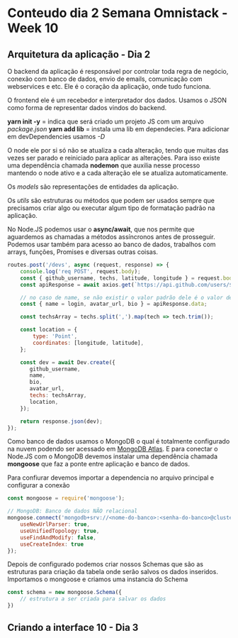 # Conteudo dia 2 Semana Omnistack - Week 10

## Arquitetura da aplicação - Dia 2

O backend da aplicação é responsável por controlar toda regra de negócio, conexão com banco de dados, envio de emails, comunicação com webservices e etc. Ele é o coração da aplicação, onde tudo funciona.

O frontend ele é um recebedor e interpretador dos dados. Usamos o JSON como forma de representar dados vindos do backend.

**yarn init -y** = indica que será criado um projeto JS com um arquivo *package.json*
**yarn add lib** = instala uma lib em dependecies. Para adicionar em devDependencies usamos *-D*

O node ele por si só não se atualiza a cada alteração, tendo que muitas das vezes ser parado e reiniciado para aplicar as alterações. Para isso existe uma dependência chamada **nodemon** que auxilia nesse processo mantendo o node ativo e a cada alteração ele se atualiza automaticamente.

Os *models* são representações de entidades da aplicação.

Os *utils* são estruturas ou métodos que podem ser usados sempre que precisamos criar algo ou executar algum tipo de formatação padrão na aplicação.

No Node.JS podemos usar o **async/await**, que nos permite que aguardemos as chamadas a métodos assíncronos antes de prosseguir. Podemos usar também para acesso ao banco de dados, trabalhos com arrays, funções, Promises e diversas outras coisas.

```js
routes.post('/devs', async (request, response) => {
    console.log('req POST', request.body);
    const { github_username, techs, latitude, longitude } = request.body;
    const apiResponse = await axios.get(`https://api.github.com/users/${github_username}`);

    // no caso de name, se não existir o valor padrão dele é o valor de 'login'
    const { name = login, avatar_url, bio } = apiResponse.data;

    const techsArray = techs.split(',').map(tech => tech.trim());

    const location = {
        type: 'Point',
        coordinates: [longitude, latitude],
    };

    const dev = await Dev.create({
       github_username,
       name,
       bio,
       avatar_url,
       techs: techsArray,
       location,
    });

    return response.json(dev);
});
```

Como banco de dados usamos o MongoDB o qual é totalmente configurado na nuvem podendo ser acessado em [MongoDB Atlas](https://cloud.mongodb.com). E para conectar o Node.JS com o MongoDB devemos instalar uma dependência chamada **mongoose** que faz a ponte entre aplicação e banco de dados.

Para confiurar devemos importar a dependencia no arquivo principal e configurar a conexão

```js
const mongoose = require('mongoose');

// MongoDB: Banco de dados NÃO relacional
mongoose.connect('mongodb+srv://<nome-do-banco>:<senha-do-banco>@cluster0-xtssp.mongodb.net/<identificação>?retryWrites=true&w=majority', {
    useNewUrlParser: true,
    useUnifiedTopology: true,
    useFindAndModify: false,
    useCreateIndex: true
});

```

Depois de configurado podemos criar nossos Schemas que são as estruturas para criação da tabela onde serão salvos os dados inseridos. Importamos o mongoose e criamos uma instancia do Schema

```js
const schema = new mongoose.Schema({
    // estrutura a ser criada para salvar os dados
})
```

## Criando a interface 10 - Dia 3
